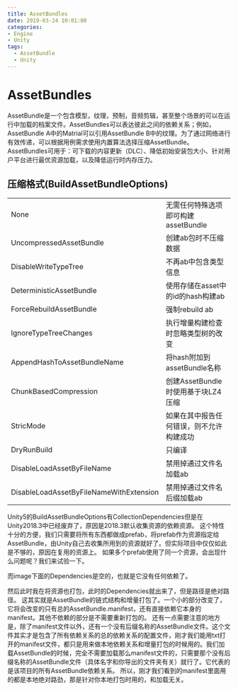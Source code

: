 ```yaml
---
title: AssetBundles
date: 2019-03-24 10:01:00
categories:
- Engine
- Unity
tags:
  - AssetBundle
  - Unity
---
```

# AssetBundles

AssetBundle是一个包含模型，纹理，预制，音频剪辑，甚至整个场景的可以在运行中加载的档案文件。AssetBundles可以表达彼此之间的依赖关系；例如，AssetBundle A中的Matrial可以引用AssetBundle B中的纹理。为了通过网络进行有效传递，可以根据用例需求使用内置算法选择压缩AssetBundle。
AssetBundles可用于：可下载的内容更新（DLC）、降低初始安装包大小、针对用户平台进行最优资源加载，以及降低运行时内存压力。

## 压缩格式(BuildAssetBundleOptions)

|||
|--|--|
|None                       |无需任何特殊选项即可构建assetBundle     |
|UncompressedAssetBundle    |创建ab包时不压缩数据                    |
|DisableWriteTypeTree       |不再ab中包含类型信息                    |
|DeterministicAssetBundle   |使用存储在asset中的id的hash构建ab       |
|ForceRebuildAssetBundle    |强制rebuild ab                          |
|IgnoreTypeTreeChanges      |执行增量构建检查时忽略类型树的改变      |
|AppendHashToAssetBundleName|将hash附加到assetBundle名称             |
|ChunkBasedCompression      |创建AssetBundle时使用基于块LZ4压缩      |
|StricMode                  |如果在其中报告任何错误，则不允许构建成功|
|DryRunBuild                |只编译                                  |
|DisableLoadAssetByFileName          |禁用掉通过文件名加载ab         |
|DisableLoadAssetByFileNameWithExtension|禁用掉通过文件名后缀加载ab  |

Unity5的BuildAssetBundleOptions有CollectionDependencies但是在Unity2018.3中已经废弃了，原因是2018.3默认收集资源的依赖资源。
这个特性十分的方便，我们只需要将所有东西都做成prefab，将prefab作为资源指定给AssetBundle，由Unity自己去收集所用到的资源就好了。但实际项目中仅仅如此是不够的，原因在复用的资源上。
如果多个prefab使用了同一个资源，会出现什么问题呢？我们来试验一下。

而image下面的Dependencies是空的，也就是它没有任何依赖了。

然后此时我在将资源也打包，此时的Dependencies就出来了，但是路径是绝对路径。
这其实就是AssetBundle的链式结构和增量打包了。一个小的部分改变了，它将会改变的只有总的AssetBundle.manifest，还有直接依赖它本身的manifest。其他不依赖的部分是不需要重新打包的。
还有一点需要注意的地方是，除了manifest文件以外，还有一个没有后缀名称的AssetBundle文件。这个文件其实才是包含了所有依赖关系的总的依赖关系的配置文件，刚才我们能用txt打开的manifest文件，都只是用来做本地依赖关系和增量打包的时候用的。我们加载AssetBundle的时候，完全不需要加载那么manifest文件的，只需要那个没有后缀名称的AssetBundle文件（具体名字和你导出的文件夹有关）就行了。它代表的是该项目的所有AssetBundle依赖关系。
所以，刚才我们看到的manifest里面用的都是本地绝对路劲，那是针对你本地打包时用的，和加载无关。

